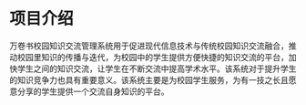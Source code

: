 ﻿# 项目介绍
万卷书校园知识交流管理系统用于促进现代信息技术与传统校园知识交流融合，推动校园里知识的传播与迭代，为校园中的学生提供方便快捷的知识交流的平台，加快学生之间的知识交流，让学生在不断交流中提高学术水平。该系统对于提升学生的知识竞争力也具有重要意义。该系统主要是为校园学生服务，为有一技之长且愿意分享的学生提供一个交流自身知识的平台。